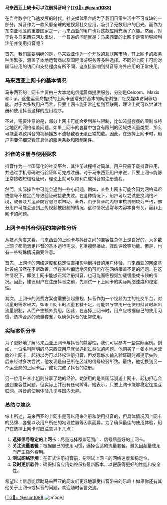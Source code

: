 **马来西亚上網卡可以注册抖音吗？[[TG💪+ @esim1088](https://t.me/s/esim1088)]**

在当今数字化飞速发展的时代，社交媒体平台成为了我们日常生活中不可或缺的一部分。抖音作为一款风靡全球的短视频社交应用，吸引了无数用户的目光。而作为东南亚地区的重要国家之一，马来西亚的用户也对这款应用充满了兴趣。然而，对于许多马来西亚网友来说，一个普遍的问题就是：马来西亚的上网卡是否能够顺利注册并使用抖音呢？

首先，我们需要明确的是，马来西亚作为一个开放的互联网市场，其上网卡的服务种类繁多，涵盖了本地运营商以及国际漫游服务等多种选择。不同的上网卡可能对国际应用的访问和支持程度有所不同，这直接影响到抖音等海外应用的正常使用。

### 马来西亚上网卡的基本情况

马来西亚的上网卡主要由三大本地电信运营商提供服务，分别是Celcom、Maxis和Digi。这些运营商提供的上网卡通常支持基本的网络浏览、社交媒体访问等功能。对于大多数用户而言，只要上网卡能正常连接到互联网，理论上就可以尝试注册和使用抖音这样的应用程序。

不过，需要注意的是，部分上网卡可能会受到某些限制，比如流量套餐的限制或特定地区的网络覆盖问题。如果上网卡的套餐中包含有限制的区域或流量类型，那么可能会导致抖音的视频播放不流畅或者无法正常加载。因此，在选择上网卡时，用户需要仔细查看其具体的服务条款和限制条件。

### 抖音的注册与使用要求

抖音作为一个国际化的社交平台，其注册过程相对简单。用户只需下载抖音应用，并通过手机号码进行验证即可完成注册。对于马来西亚用户来说，只要上网卡能够正常接收短信验证码，理论上就可以顺利完成抖音的注册流程。

然而，实际操作中可能会遇到一些小问题。例如，某些上网卡可能会因为网络延迟或信号不稳定而导致验证码接收失败。在这种情况下，用户可以尝试更换网络环境，或者联系运营商客服寻求帮助。此外，由于抖音的内容审核机制较为严格，部分用户可能会遇到上传视频被限制的情况。这种情况通常与内容本身有关，而非上网卡的问题。

### 上网卡与抖音使用的兼容性分析

从技术角度来看，马来西亚的上网卡与抖音之间的兼容性总体上是良好的。大多数上网卡都能满足抖音的基本运行需求，包括视频播放、互动评论等功能。但是，也有一些特殊情况需要注意。

首先，上网卡的网络速度和稳定性直接影响到抖音的用户体验。马来西亚的网络基础设施虽然在不断改善，但在某些偏远地区仍可能存在网络覆盖不足的问题。在这种情况下，即使上网卡能够正常注册抖音，也可能面临视频加载缓慢或卡顿的情况。因此，建议用户在注册抖音之前，先测试一下上网卡的实际网络速度和稳定性。

其次，上网卡的资费方案也需要引起重视。抖音作为一个视频为主的社交平台，对流量的需求较大。如果上网卡的流量套餐不足，可能会导致用户在使用抖音时超出流量限制，从而产生额外费用。因此，在选择上网卡时，用户应根据自己的使用习惯，选择合适的流量套餐，以确保抖音的正常使用。

### 实际案例分享

为了更好地了解马来西亚上网卡与抖音的兼容性，我们可以参考一些实际案例。例如，一位名叫阿明的马来西亚用户就曾遇到过类似的问题。他购买了一张本地运营商的上网卡，起初以为可以轻松注册抖音，但发现每次输入验证码时都提示失败。后来经过多次尝试，他发现是自己所在区域的信号较弱所致。最终，他切换到另一个运营商的上网卡后，成功完成了抖音的注册。

另一位用户李小姐则分享了她的经验。她使用的是某国际漫游上网卡，起初担心会遇到兼容性问题，但实际上并没有任何障碍。她表示，只要上网卡能够稳定连接互联网，抖音的使用体验几乎与国内无异。

### 总结与建议

综上所述，马来西亚的上网卡是可以用来注册和使用抖音的，但具体情况因上网卡的品牌、套餐以及用户所在的地理位置等因素而异。为了确保最佳的使用体验，用户在选择上网卡时应注意以下几点：

1. **选择信号稳定的上网卡**：尽量选择覆盖范围广、信号质量好的上网卡。
2. **关注流量套餐**：根据自己的使用习惯，选择合适的流量套餐，避免因超量使用而产生额外费用。
3. **测试网络环境**：在正式注册抖音前，先测试上网卡的网络速度和稳定性。
4. **及时更新软件**：确保抖音应用始终保持最新版本，以便获得更好的性能和安全性。

希望以上信息能帮助马来西亚的网友们更好地享受抖音带来的乐趣！如果你还有其他关于上网卡或抖音的问题，欢迎随时留言交流。

[[TG💪+ @esim1088](https://t.me/s/esim1088) ![Image](https://i.postimg.cc/4NQfJmqS/Snipaste-2025-05-13-00-14-12.png)]